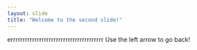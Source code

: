 ```yaml
---
layout: slide
title: "Welcome to the second slide!"
---
```

errrrrrrrrrrrrrrrrrrrrrrrrrrrrrrrrrrrrrr
Use the left arrow to go back!
